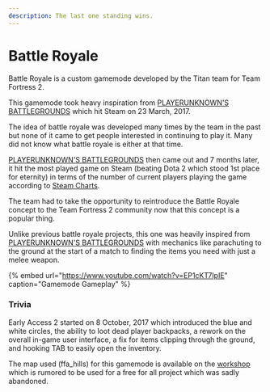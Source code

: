 ```yaml
---
description: The last one standing wins.
---
```


# Battle Royale

Battle Royale is a custom gamemode developed by the Titan team for Team Fortress 2.

This gamemode took heavy inspiration from [PLAYERUNKNOWN'S BATTLEGROUNDS](http://store.steampowered.com/app/578080/PLAYERUNKNOWNS_BATTLEGROUNDS/) which hit Steam on 23 March, 2017.

The idea of battle royale was developed many times by the team in the past but none of it came to get people interested in continuing to play it. Many did not know what battle royale is either at that time.

[PLAYERUNKNOWN'S BATTLEGROUNDS](http://store.steampowered.com/app/578080/PLAYERUNKNOWNS_BATTLEGROUNDS/) then came out and 7 months later, it hit the most played game on Steam \(beating Dota 2 which stood 1st place for eternity\) in terms of the number of current players playing the game according to [Steam Charts](http://steamcharts.com/).

The team had to take the opportunity to reintroduce the Battle Royale concept to the Team Fortress 2 community now that this concept is a popular thing.

Unlike previous battle royale projects, this one was heavily inspired from [PLAYERUNKNOWN'S BATTLEGROUNDS](http://store.steampowered.com/app/578080/PLAYERUNKNOWNS_BATTLEGROUNDS/) with mechanics like parachuting to the ground at the start of a match to finding the items you need with just a melee weapon.

{% embed url="https://www.youtube.com/watch?v=EP1cKT7IpIE" caption="Gamemode Gameplay" %}

### Trivia

Early Access 2 started on 8 October, 2017 which introduced the blue and white circles, the ability to loot dead player backpacks, a rework on the overall in-game user interface, a fix for items clipping through the ground, and hooking TAB to easily open the inventory.

The map used \(ffa\_hills\) for this gamemode is available on the [workshop](https://steamcommunity.com/sharedfiles/filedetails/?id=610335451) which is rumored to be used for a free for all project which was sadly abandoned.


